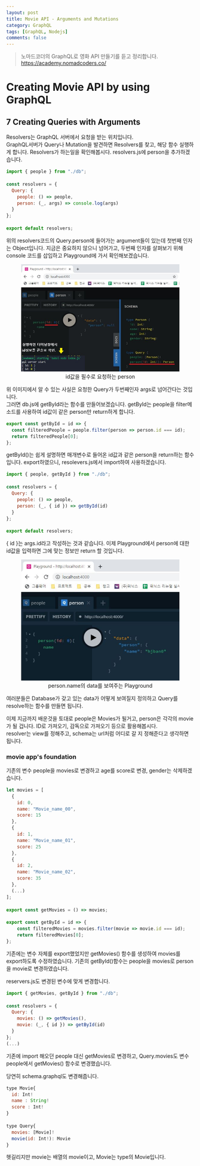 ```yaml
---
layout: post
title: Movie API - Arguments and Mutations
category: GraphQL
tags: [GraphQL, Nodejs]
comments: false
---
```


> 노마드코더의 GraphQL로 영화 API 만들기를 듣고 정리합니다. <https://academy.nomadcoders.co/>

# Creating Movie API by using GraphQL

## 7 Creating Queries with Arguments

Resolvers는 GraphQL 서버에서 요청을 받는 위치입니다.  
GraphQL서버가 Query나 Mutation을 발견하면 Resolvers를 찾고, 해당 함수 실행하게 합니다. Resolvers가 하는일을 확인해봅시다. resolvers.js에 person을 추가하겠습니다.

```javascript
import { people } from "./db";

const resolvers = {
  Query: {
    people: () => people,
    person: (_, args) => console.log(args)
  }
};

export default resolvers;
```

위의 resolvers코드의 Query.person에 들어가는 argument들이 있는데 첫번째 인자는 Object입니다. 지금은 중요하지 않으니 넘어가고, 두번째 인자를 살펴보기 위해 console 코드를 삽입하고 Playground에 가서 확인해보겠습니다.

<center>
<figure>
<img src="/assets/post-img/graphql/movie_graphql_1-7.jpg" alt="">
<figcaption>id값을 필수로 요청하는 person</figcaption>
</figure>
</center>

위 이미지에서 알 수 있는 사실은 요청한 Query가 두번째인자 args로 넘어간다는 것입니다.  
그러면 db.js에 getById라는 함수를 만들어보겠습니다. getById는 people을 filter메소드를 사용하여 id값이 같은 person만 return하게 합니다.

```javascript
export const getById = id => {
  const filteredPeople = people.filter(person => person.id === id);
  return filteredPeople[0];
};
```
getById()는 쉽게 설명하면 매개변수로 들어온 id값과 같은 person을 return하는 함수 입니다.
export하였으니, resolevers.js에서 import하여 사용하겠습니다.

```javascript
import { people, getById } from "./db";

const resolvers = {
  Query: {
    people: () => people,
    person: (_, { id }) => getById(id)
  }
};

export default resolvers;
```

{ id }는 args.id라고 작성하는 것과 같습니다. 이제 Playground에서 person에 대한 id값을 입력하면 그에 맞는 정보만 return 할 것입니다.

<center>
<figure>
<img src="/assets/post-img/graphql/movie_graphql_1-8.jpg" alt="">
<figcaption>person.name의 data를 보여주는 Playground</figcaption>
</figure>
</center>

여러분들은 Database가 갖고 있는 data가 어떻게 보여질지 정의하고 Query를 resolve하는 함수를 만들면 됩니다.  

이제 지금까지 배운것을 토대로 people은 Movies가 될거고, person은 각각의 movie가 될 겁니다. ID로 가져오기, 감독으로 가져오기 등으로 활용해봅시다.  
resolver는 view를 정해주고, schema는 url처럼 어디로 갈 지 정해준다고 생각하면 됩니다.

### movie app's foundation

기존의 변수 people을 movies로 변경하고 age를 score로 변경, gender는 삭제하겠습니다.

```javascript
let movies = [
  {
    id: 0,
    name: "Movie_name_00",
    score: 15
  },
  {
    id: 1,
    name: "Movie_name_01",
    score: 25
  },
  {
    id: 2,
    name: "Movie_name_02",
    score: 35
  },
  (...)
];

export const getMovies = () => movies;

export const getById = id => {
	const filteredMovies = movies.filter(movie => movie.id === id);
	return filteredMovies[0];
};
```
기존에는 변수 자체를 export했었지만 getMovies() 함수를 생성하여 movies를 export하도록 수정하였습니다. 기존의 getById()함수는 people을 movies로 person을 movie로 변경하였습니다. 

reservers.js도 변경된 변수에 맞게 변경합니다.

```javascript
import { getMovies, getById } from "./db";

const resolvers = {
  Query: {
    movies: () => getMovies(),
    movie: (_, { id }) => getById(id)
  }
};
(...)
```

기존에 import 해오던 people 대신 getMovies로 변경하고, Query.movies도 변수 people에서 getMovies() 함수로 변경했습니다.

당연히 schema.graphql도 변경해줍니다. 

```javascript
type Movie{
  id: Int!
  name : String!
  score : Int!
}

type Query{
  movies: [Movie]!
  movie(id: Int!): Movie
}
```
헷길리지만 movie는 배열의 movie이고, Movie는 type의 Movie입니다.

